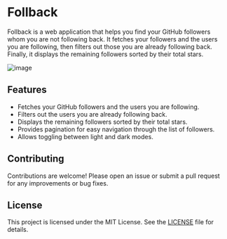 # Follback

Follback is a web application that helps you find your GitHub followers whom you are not following back. It fetches your followers and the users you are following, then filters out those you are already following back. Finally, it displays the remaining followers sorted by their total stars.

![image](https://github.com/user-attachments/assets/13e21e93-5092-4668-ad72-1d370c50d45b)

## Features

- Fetches your GitHub followers and the users you are following.
- Filters out the users you are already following back.
- Displays the remaining followers sorted by their total stars.
- Provides pagination for easy navigation through the list of followers.
- Allows toggling between light and dark modes.

## Contributing

Contributions are welcome! Please open an issue or submit a pull request for any improvements or bug fixes.

## License

This project is licensed under the MIT License. See the [LICENSE](LICENSE) file for details.

